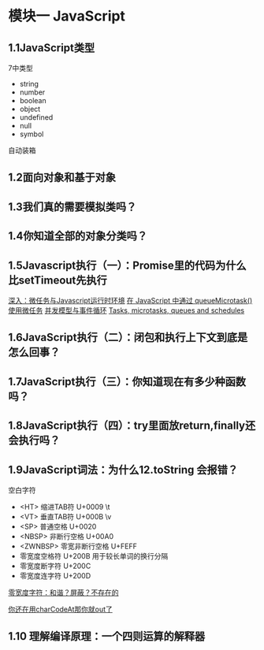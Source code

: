 
# 模块一 JavaScript

## 1.1JavaScript类型
7中类型
* string
* number
* boolean
* object
* undefined
* null
* symbol

自动装箱


## 1.2面向对象和基于对象

## 1.3我们真的需要模拟类吗？

## 1.4你知道全部的对象分类吗？

## 1.5Javascript执行（一）：Promise里的代码为什么比setTimeout先执行

[深入：微任务与Javascript运行时环境](https://developer.mozilla.org/zh-CN/docs/Web/API/HTML_DOM_API/Microtask_guide/In_depth)
[在 JavaScript 中通过 queueMicrotask() 使用微任务](https://developer.mozilla.org/zh-CN/docs/Web/API/HTML_DOM_API/Microtask_guide)
[并发模型与事件循环](https://developer.mozilla.org/zh-CN/docs/Web/JavaScript/EventLoop)
[Tasks, microtasks, queues and schedules](https://jakearchibald.com/2015/tasks-microtasks-queues-and-schedules/)

## 1.6JavaScript执行（二）：闭包和执行上下文到底是怎么回事？


## 1.7JavaScript执行（三）：你知道现在有多少种函数吗？


## 1.8JavaScript执行（四）：try里面放return,finally还会执行吗？


## 1.9JavaScript词法：为什么12.toString 会报错？

空白字符
* \<HT> 缩进TAB符 U+0009 \t
* \<VT> 垂直TAB符 U+000B \v
* \<SP> 普通空格  U+0020 
* \<NBSP> 非断行空格 U+00A0
* \<ZWNBSP> 零宽非断行空格 U+FEFF
*   零宽度空格符 U+200B 用于较长单词的换行分隔
*   零宽度断字符 U+200C
*   零宽度连字符 U+200D


[零宽度字符：和谐？屏蔽？不存在的](https://juejin.im/post/6844903669192720391)

[你还在用charCodeAt那你就out了](https://github.com/akira-cn/FE_You_dont_know/issues/4)

## 1.10 理解编译原理：一个四则运算的解释器
